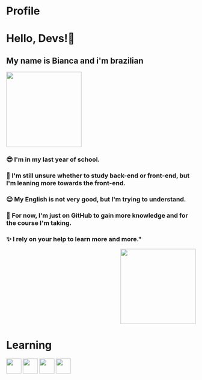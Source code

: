 # Profile

# Hello, Devs!👋

## My name is Bianca and i'm brazilian   <div align="left">
<img src="https://github.com/biancaesther0/biancaesther0/assets/161656421/9b9be558-d048-4508-acc0-f3de3c929781" width="200px" />
</div>


### 😎 I'm in my last year of school.
### 🤔 I'm still unsure whether to study back-end or front-end, but I'm leaning more towards the front-end.
### 😊 My English is not very good, but I'm trying to understand.
### 🔅 For now, I'm just on GitHub to gain more knowledge and for the course I'm taking.
### ✨ I rely on your help to learn more and more."


<div align="right">
  <img src="https://github.com/biancaesther0/biancaesther0/assets/161656421/b59827a6-83c3-450e-acdd-ea805bef9fe8" width="200px" />
</div>


# Learning
<img loading="lazy" src="https://cdn.jsdelivr.net/gh/devicons/devicon/icons/git/git-original.svg" width="40" height="40"/> <img src="https://cdn.jsdelivr.net/gh/devicons/devicon@latest/icons/javascript/javascript-original.svg" width="40" height="40" /> <img src="https://cdn.jsdelivr.net/gh/devicons/devicon@latest/icons/html5/html5-original.svg" width="40" height="40" /> <img src="https://cdn.jsdelivr.net/gh/devicons/devicon@latest/icons/vscode/vscode-original.svg" width="40" height="40" />
